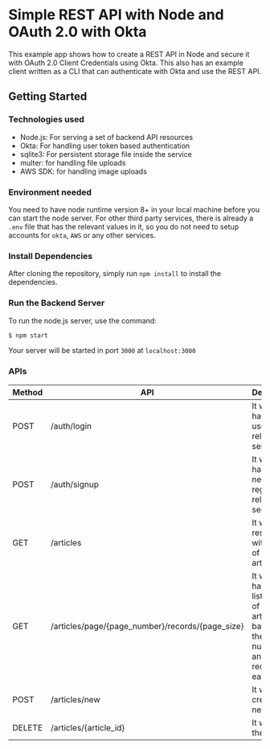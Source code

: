 # Simple REST API with Node and OAuth 2.0 with Okta

This example app shows how to create a REST API in Node and secure it with OAuth 2.0 Client Credentials using Okta. This also has an example client written as a CLI that can authenticate with Okta and use the REST API.

## Getting Started

### Technologies used
- Node.js: For serving a set of backend API resources
- Okta: For handling user token based authentication
- sqlite3: For persistent storage file inside the service
- multer: for handling file uploads
- AWS SDK: for handling image uploads

### Environment needed
You need to have node runtime version 8+ in your local machine before you can start the node server. For other third party services, there is already a `.env` file that has the relevant values in it, so you do not need to setup accounts for `okta`, `AWS` or any other services.

### Install Dependencies

After cloning the repository, simply run `npm install` to install the dependencies.

### Run the Backend Server

To run the node.js server, use the command:
```sh
$ npm start
```
Your server will be started in port `3000` at `localhost:3000`

### APIs
|Method | API | Description |
| ------ | ------ | ------ |
|POST | /auth/login | It will handle the user login related service |
|POST | /auth/signup | It will handle the new user registration related service |
|GET | /articles| It will respond with the list of all the articles |
|GET | /articles/page/{page_number}/records/{page_size} | It will handle the list retrieval of the articles based on the page number and size of records in each page |
|POST | /articles/new | It will create the new article |
|DELETE | /articles/{article_id} | It will delete the article |
